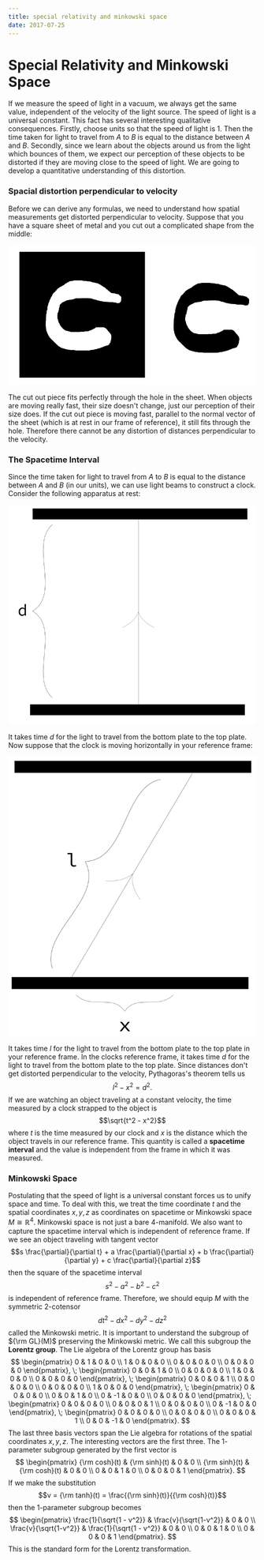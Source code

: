 ```yaml
---
title: special relativity and minkowski space
date: 2017-07-25
---
```


# Special Relativity and Minkowski Space

If we measure the speed of light in a vacuum, we always get the same value, independent of the velocity of the light source. The speed of light is a universal constant. This fact has several interesting qualitative consequences. Firstly, choose units so that the speed of light is $1$. Then the time taken for light to travel from $A$ to $B$ is equal to the distance between $A$ and $B$. Secondly, since we learn about the objects around us from the light which bounces of them, we expect our perception of these objects to be distorted if they are moving close to the speed of light. We are going to develop a quantitative understanding of this distortion.

### Spacial distortion perpendicular to velocity

Before we can derive any formulas, we need to understand how spatial measurements get distorted perpendicular to velocity. Suppose that you have a square sheet of metal and you cut out a complicated shape from the middle:

![](/img/2017-07-25-no-perpendicular-dilation.PNG)

The cut out piece fits perfectly through the hole in the sheet. When objects are moving really fast, their size doesn't change, just our perception of their size does. If the cut out piece is moving fast, parallel to the normal vector of the sheet (which is at rest in our frame of reference), it still fits through the hole. Therefore there cannot be any distortion of distances perpendicular to the velocity.

### The Spacetime Interval

Since the time taken for light to travel from $A$ to $B$ is equal to the distance between $A$ and $B$ (in our units), we can use light beams to construct a clock. Consider the following apparatus at rest:

![](/img/2017-07-25-clockatrest.PNG)

It takes time $d$ for the light to travel from the bottom plate to the top plate. Now suppose that the clock is moving horizontally in your reference frame:

![](/img/2017-07-25-clockinmotion.PNG)

It takes time $l$ for the light to travel from the bottom plate to the top plate in your reference frame. In the clocks reference frame, it takes time $d$ for the light to travel from the bottom plate to the top plate. Since distances don't get distorted perpendicular to the velocity, Pythagoras's theorem tells us
$$l^2 - x^2 = d^2.$$
If we are watching an object traveling at a constant velocity, the time measured by a clock strapped to the object is
$$\sqrt{t^2 - x^2}$$
where $t$ is the time measured by our clock and $x$ is the distance which the object travels in our reference frame. This quantity is called a **spacetime interval** and the value is independent from the frame in which it was measured. 

### Minkowski Space

Postulating that the speed of light is a universal constant forces us to unify space and time. To deal with this, we treat the time coordinate $t$ and the spatial coordinates $x,y,z$ as coordinates on spacetime or Minkowski space $M \cong \mathbb{R}^4$. Minkowski space is not just a bare $4$-manifold. We also want to capture the spacetime interval which is independent of reference frame. If we see an object traveling with tangent vector
$$s \frac{\partial}{\partial t} + a \frac{\partial}{\partial x} + b \frac{\partial}{\partial y} + c \frac{\partial}{\partial z}$$
then the square of the spacetime interval
$$s^2 - a^2 - b^2 - c^2$$
is independent of reference frame. Therefore, we should equip $M$ with the symmetric $2$-cotensor
$$dt^2 - dx^2 - dy^2 - dz^2$$
called the Minkowski metric. It is important to understand the subgroup of ${\rm GL}(M)$ preserving the Minkowski metric. We call this subgroup the **Lorentz group**. The Lie algebra of the Lorentz group has basis
$$
\begin{pmatrix}
0 & 1 & 0 & 0 \\
1 & 0 & 0 & 0 \\
0 & 0 & 0 & 0 \\
0 & 0 & 0 & 0
\end{pmatrix}, \;
\begin{pmatrix}
0 & 0 & 1 & 0 \\
0 & 0 & 0 & 0 \\
1 & 0 & 0 & 0 \\
0 & 0 & 0 & 0
\end{pmatrix}, \;
\begin{pmatrix}
0 & 0 & 0 & 1 \\
0 & 0 & 0 & 0 \\
0 & 0 & 0 & 0 \\
1 & 0 & 0 & 0
\end{pmatrix}, \;
\begin{pmatrix}
0 & 0 & 0 & 0 \\
0 & 0 & 1 & 0 \\
0 & -1 & 0 & 0 \\
0 & 0 & 0 & 0
\end{pmatrix}, \;
\begin{pmatrix}
0 & 0 & 0 & 0 \\
0 & 0 & 0 & 1 \\
0 & 0 & 0 & 0 \\
0 & -1 & 0 & 0
\end{pmatrix}, \;
\begin{pmatrix}
0 & 0 & 0 & 0 \\
0 & 0 & 0 & 0 \\
0 & 0 & 0 & 1 \\
0 & 0 & -1 & 0
\end{pmatrix}.
$$
The last three basis vectors span the Lie algebra for rotations of the spatial coordinates $x,y,z$. The interesting vectors are the first three. The $1$-parameter subgroup generated by the first vector is
$$
\begin{pmatrix}
{\rm cosh}(t) & {\rm sinh}(t) & 0 & 0 \\
{\rm sinh}(t) & {\rm cosh}(t) & 0 & 0 \\
0 & 0 & 1 & 0 \\
0 & 0 & 0 & 1
\end{pmatrix}.
$$
If we make the substitution
$$v = {\rm tanh}(t) = \frac{{\rm sinh}(t)}{{\rm cosh}(t)}$$
then the $1$-parameter subgroup becomes
$$
\begin{pmatrix}
\frac{1}{\sqrt{1 - v^2}} & \frac{v}{\sqrt{1-v^2}} & 0 & 0 \\
 \frac{v}{\sqrt{1-v^2}} & \frac{1}{\sqrt{1 - v^2}} & 0 & 0 \\
0 & 0 & 1 & 0 \\
0 & 0 & 0 & 1
\end{pmatrix}.
$$
This is the standard form for the Lorentz transformation.
